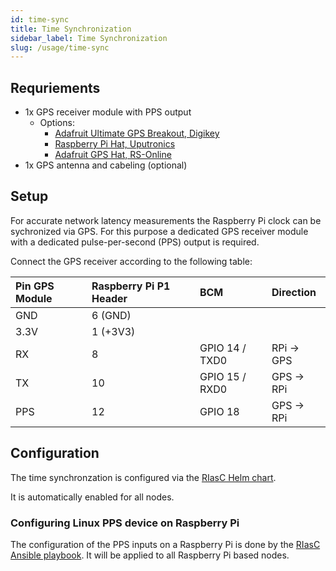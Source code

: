 ```yaml
---
id: time-sync
title: Time Synchronization
sidebar_label: Time Synchronization
slug: /usage/time-sync
---
```


## Requriements

- 1x GPS receiver module with PPS output
  - Options:
    - [Adafruit Ultimate GPS Breakout, Digikey](https://www.digikey.com/en/products/detail/adafruit-industries-llc/746/5353613)
    - [Raspberry Pi Hat, Uputronics](https://store.uputronics.com/index.php?route=product/product&path=60_64&product_id=81)
    - [Adafruit GPS Hat, RS-Online](https://de.rs-online.com/web/p/raspberry-pi-hats-und-add-ons/1245481/?cm_mmc=de-ds-_-web-_-ds%3Adiscover-de%3Aall-technologies-de%3Araspberry-pi-de%3Aadd-gps-time-and-location-to-a-raspberry-pi-project-de_fp-_-1245481)
- 1x GPS antenna and cabeling (optional)


## Setup

For accurate network latency measurements the Raspberry Pi clock can be sychronized via GPS.
For this purpose a dedicated GPS receiver module with a dedicated pulse-per-second (PPS) output is required.

Connect the GPS receiver according to the following table:

| Pin GPS Module | Raspberry Pi P1 Header | BCM            | Direction  |
|:--             |:--                     |:--             |:--         |
| GND            | 6 (GND)                |                |            |
| 3.3V           | 1 (+3V3)               |                |            |
| RX             | 8                      | GPIO 14 / TXD0 | RPi -> GPS |
| TX             | 10                     | GPIO 15 / RXD0 | GPS -> RPi |
| PPS            | 12                     | GPIO 18        | GPS -> RPi |


## Configuration

The time synchronzation is configured via the [RIasC Helm chart](https://github.com/ERIGrid2/charts/tree/master/charts/time-sync).

It is automatically enabled for all nodes.

### Configuring Linux PPS device on Raspberry Pi

The configuration of the PPS inputs on a Raspberry Pi is done by the [RIasC Ansible playbook](https://github.com/ERIGrid2/riasc-ansible/tree/master/roles/rpi-gps-sync).
It will be applied to all Raspberry Pi based nodes.
